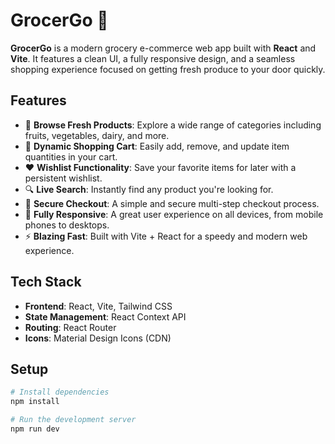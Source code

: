 # GrocerGo 🛒

**GrocerGo** is a modern grocery e-commerce web app built with **React** and **Vite**. It features a clean UI, a fully responsive design, and a seamless shopping experience focused on getting fresh produce to your door quickly.

## Features

-   🥦 **Browse Fresh Products**: Explore a wide range of categories including fruits, vegetables, dairy, and more.
-   🛒 **Dynamic Shopping Cart**: Easily add, remove, and update item quantities in your cart.
-   ❤️ **Wishlist Functionality**: Save your favorite items for later with a persistent wishlist.
-   🔍 **Live Search**: Instantly find any product you're looking for.
-   🧾 **Secure Checkout**: A simple and secure multi-step checkout process.
-   📱 **Fully Responsive**: A great user experience on all devices, from mobile phones to desktops.
-   ⚡ **Blazing Fast**: Built with Vite + React for a speedy and modern web experience.

## Tech Stack

-   **Frontend**: React, Vite, Tailwind CSS
-   **State Management**: React Context API
-   **Routing**: React Router
-   **Icons**: Material Design Icons (CDN)

## Setup

```bash
# Install dependencies
npm install

# Run the development server
npm run dev